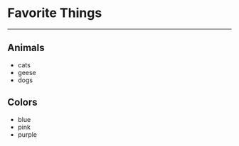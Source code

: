 # Favorite Things #
--------------------
## Animals ##
+ cats
+ geese 
+ dogs

## Colors ##
+ blue
+ pink
+ purple

